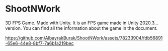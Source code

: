 # ShootNWork
3D FPS Game. Made with Unity.
It is an FPS game made in Unity 2020.3... version. You can find all the information about the game in the document.

https://github.com/AlbayrakBurak/ShootNWork/assets/78233904/fdb56891-65e6-44e8-8bf7-7a6b1a219bec



